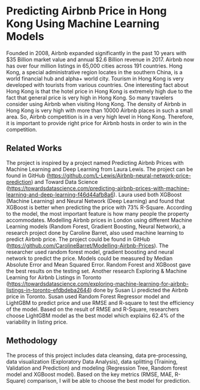 # Predicting Airbnb Price in Hong Kong Using Machine Learning Models

Founded in 2008, Airbnb expanded significantly in the past 10 years with $35 Billion market value and annual $2.6 Billion revenue in 2017. Airbnb now has over four million listings in 65,000 cities across 191 countries. 
Hong Kong, a special administrative region locates in the southern China, is a world financial hub and alpha+ world city. Tourism in Hong Kong is very developed with tourists from various countries. One interesting fact about Hong Kong is that the hotel price in Hong Kong is extremely high due to the fact that general price is very high in Hong Kong. So many travelers consider using Airbnb when visiting Hong Kong. The density of Airbnb in Hong Kong is very high with more than 10000 Airbnb places in such a small area. So, Airbnb competition is in a very high level in Hong Kong. Therefore, it is important to provide right price for Airbnb hosts in order to win in the competition.

## Related Works

The project is inspired by a project named Predicting Airbnb Prices with Machine Learning and Deep Learning from Laura Lewis. The project can be found in GitHub (https://github.com/L-Lewis/Airbnb-neural-network-price-prediction) and Toward Data Science (https://towardsdatascience.com/predicting-airbnb-prices-with-machine-learning-and-deep-learning-f46d44afb8a6). Laura used both XGBoost (Machine Learning) and Neural Network (Deep Learning) and found that XGBoost is better when predicting the price with 73% R-Square. According to the model, the most important feature is how many people the property accommodates.
Modelling Airbnb prices in London using different Machine Learning models (Random Forest, Gradient Boosting, Neural Network), a research project done by Caroline Barret, also used machine learning to predict Airbnb price. The project could be found in GitHub (https://github.com/CarolineBarret/Modelling-Airbnb-Prices). The researcher used random forest model, gradient boosting and neural network to predict the price. Models could be measured by Median Absolute Error and Mean Squared Error. Random Forest and XGBoost gave the best results on the testing set.
Another research Exploring & Machine Learning for Airbnb Listings in Toronto (https://towardsdatascience.com/exploring-machine-learning-for-airbnb-listings-in-toronto-efdbdeba2644) done by Susan Li predicted the Airbnb price in Toronto. Susan used Random Forest Regressor model and LightGBM to predict price and use RMSE and R-square to test the efficiency of the model. Based on the result of RMSE and R-Square, researchers choose LightGBM model as the best model which explains 62.4% of the variability in listing price.

## Methodology

The process of this project includes data cleansing, data pre-processing, data visualization (Exploratory Data Analysis), data splitting (Training, Validation and Prediction) and modeling (Regression Tree, Random forest model and XGBoost model). Based on the key metrics (RMSE, MAE, R-Square) comparison, I will be able to choose the best model for prediction.

